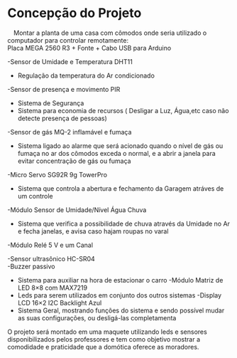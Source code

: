 # Concepção do Projeto<br >
&emsp;Montar a planta de uma casa com cômodos onde seria utilizado o computador para controlar remotamente:<br >
 Placa MEGA 2560 R3 + Fonte + Cabo USB para Arduino

-Sensor de Umidade e Temperatura DHT11 <br >
  * Regulação da temperatura do Ar condicionado

-Sensor de presença e movimento PIR <br >
  * Sistema de Segurança
  * Sistema para economia de recursos ( Desligar a Luz, Água,etc caso não detecte presença de pessoas)

-Sensor de gás MQ-2 inflamável e fumaça <br >
  * Sistema ligado ao alarme que será acionado quando o nível de gás ou fumaça no ar dos cômodos exceda o normal, e a abrir a janela para evitar concentração de gás ou fumaça

-Micro Servo SG92R 9g TowerPro <br >
  * Sistema que controla a abertura e fechamento da Garagem atráves de um controle

-Módulo Sensor de Umidade/Nível Água Chuva <br >
  * Sistema que verifica a possibilidade de chuva através da Umidade no Ar e fecha janelas, e avisa caso hajam roupas no varal

-Módulo Relé 5 V e um Canal <br >

-Sensor ultrasônico HC-SR04 <br >
-Buzzer passivo <br >
  * Sistema para auxiliar na hora de estacionar o carro
-Módulo Matriz de LED 8×8 com MAX7219 <br >
  * Leds para serem utilizados em conjunto dos outros sistemas
 -Display LCD 16×2 I2C Backlight Azul<br >
   * Sistema Geral, mostrando funções do sistema e sendo possível mudar as suas configurações, ou desligá-las completamenta
   
O projeto será montado em uma maquete utilizando leds e sensores disponibilizados pelos professores e tem como objetivo mostrar a comodidade e praticidade que a domótica oferece as moradores.
